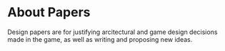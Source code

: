 # About Papers

Design papers are for justifying arcitectural and game design decisions made in the game, as well as writing and proposing new ideas.

